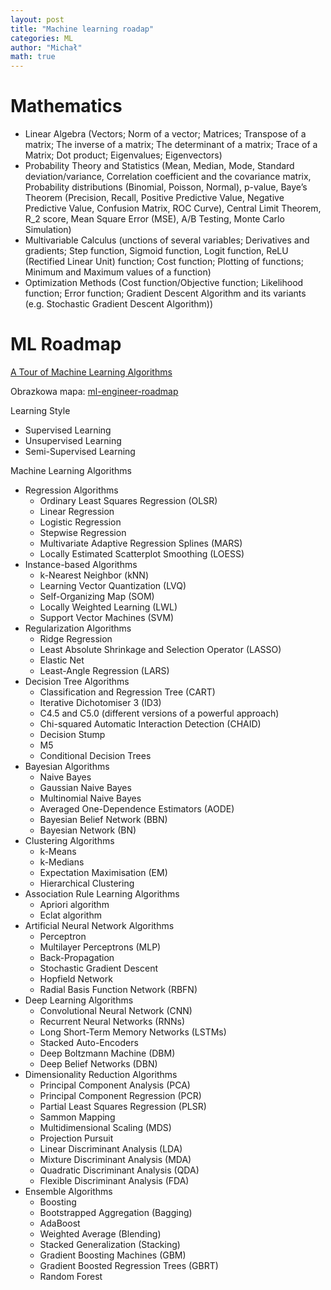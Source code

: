 ```yaml
---
layout: post
title: "Machine learning roadap"
categories: ML
author: "Michał"
math: true
---
```


# Mathematics

 * Linear Algebra (Vectors; Norm of a vector; Matrices; Transpose of a matrix; The inverse of a matrix; The determinant of a matrix; Trace of a Matrix; Dot product; Eigenvalues; Eigenvectors)
 * Probability Theory and Statistics (Mean, Median, Mode, Standard deviation/variance, Correlation coefficient and the covariance matrix, Probability distributions (Binomial, Poisson, Normal), p-value, Baye’s Theorem (Precision, Recall, Positive Predictive Value, Negative Predictive Value, Confusion Matrix, ROC Curve), Central Limit Theorem, R_2 score, Mean Square Error (MSE), A/B Testing, Monte Carlo Simulation)
 * Multivariable Calculus (unctions of several variables; Derivatives and gradients; Step function, Sigmoid function, Logit function, ReLU (Rectified Linear Unit) function; Cost function; Plotting of functions; Minimum and Maximum values of a function)
 * Optimization Methods (Cost function/Objective function; Likelihood function; Error function; Gradient Descent Algorithm and its variants (e.g. Stochastic Gradient Descent Algorithm))

# ML Roadmap

[A Tour of Machine Learning Algorithms](https://machinelearningmastery.com/a-tour-of-machine-learning-algorithms/)

Obrazkowa mapa: [ml-engineer-roadmap](https://github.com/chris-chris/ml-engineer-roadmap/blob/master/img/ml-engineer.png)

Learning Style
 * Supervised Learning
 * Unsupervised Learning
 * Semi-Supervised Learning

Machine Learning Algorithms
 * Regression Algorithms
     * Ordinary Least Squares Regression (OLSR)
     * Linear Regression
     * Logistic Regression
     * Stepwise Regression
     * Multivariate Adaptive Regression Splines (MARS)
     * Locally Estimated Scatterplot Smoothing (LOESS)
 * Instance-based Algorithms
     * k-Nearest Neighbor (kNN)
     * Learning Vector Quantization (LVQ)
     * Self-Organizing Map (SOM)
     * Locally Weighted Learning (LWL)
     * Support Vector Machines (SVM)
 * Regularization Algorithms
     * Ridge Regression
     * Least Absolute Shrinkage and Selection Operator (LASSO)
     * Elastic Net
     * Least-Angle Regression (LARS)
 * Decision Tree Algorithms
     * Classification and Regression Tree (CART)
     * Iterative Dichotomiser 3 (ID3)
     * C4.5 and C5.0 (different versions of a powerful approach)
     * Chi-squared Automatic Interaction Detection (CHAID)
     * Decision Stump
     * M5
     * Conditional Decision Trees
 * Bayesian Algorithms
    * Naive Bayes
    * Gaussian Naive Bayes
    * Multinomial Naive Bayes
    * Averaged One-Dependence Estimators (AODE)
    * Bayesian Belief Network (BBN)
    * Bayesian Network (BN)
 * Clustering Algorithms
    * k-Means
    * k-Medians
    * Expectation Maximisation (EM)
    * Hierarchical Clustering
 * Association Rule Learning Algorithms
    * Apriori algorithm
    * Eclat algorithm
 * Artificial Neural Network Algorithms
    * Perceptron
    * Multilayer Perceptrons (MLP)
    * Back-Propagation
    * Stochastic Gradient Descent
    * Hopfield Network
    * Radial Basis Function Network (RBFN)
 * Deep Learning Algorithms
     * Convolutional Neural Network (CNN)
     * Recurrent Neural Networks (RNNs)
     * Long Short-Term Memory Networks (LSTMs)
     * Stacked Auto-Encoders
     * Deep Boltzmann Machine (DBM)
     * Deep Belief Networks (DBN)
 * Dimensionality Reduction Algorithms
     * Principal Component Analysis (PCA)
     * Principal Component Regression (PCR)
     * Partial Least Squares Regression (PLSR)
     * Sammon Mapping
     * Multidimensional Scaling (MDS)
     * Projection Pursuit
     * Linear Discriminant Analysis (LDA)
     * Mixture Discriminant Analysis (MDA)
     * Quadratic Discriminant Analysis (QDA)
     * Flexible Discriminant Analysis (FDA)
 * Ensemble Algorithms
     * Boosting
     * Bootstrapped Aggregation (Bagging)
     * AdaBoost
     * Weighted Average (Blending)
     * Stacked Generalization (Stacking)
     * Gradient Boosting Machines (GBM)
     * Gradient Boosted Regression Trees (GBRT)
     * Random Forest